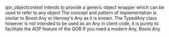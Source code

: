qor_objectcontext intends to provide a generic object wrapper which can be used to refer to any object
The concept and pattern of implementation is similar to Boost:Any or Henney's Any as it is known.
The TypedAny class however is not intended to be used as an Any in client code, it is purely to facilitate the AOP feature of the QOR
If you need a modern Any, Boost.Any 
